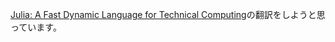 [Julia: A Fast Dynamic Language for Technical Computing](https://arxiv.org/abs/1209.5145)の翻訳をしようと思っています。